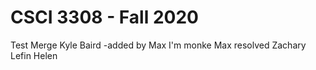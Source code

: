 # CSCI 3308 - Fall 2020
Test Merge
Kyle Baird
-added by Max
I'm monke
Max resolved
Zachary Lefin
Helen

